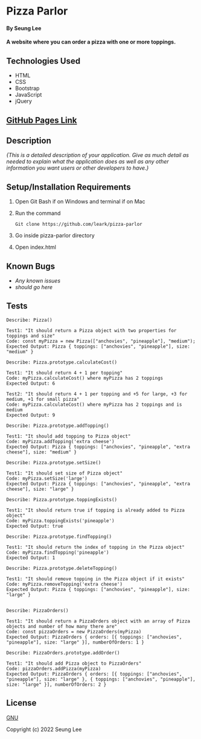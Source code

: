 # Pizza Parlor

#### By Seung Lee

#### A website where you can order a pizza with one or more toppings.

## Technologies Used

* HTML
* CSS
* Bootstrap
* JavaScript
* jQuery

## [GitHub Pages Link](https://leark.github.io/pizza-parlor)

## Description

_{This is a detailed description of your application. Give as much detail as needed to explain what the application does as well as any other information you want users or other developers to have.}_

## Setup/Installation Requirements

1. Open Git Bash if on Windows and terminal if on Mac
2. Run the command

    ``Git clone https://github.com/leark/pizza-parlor``

3. Go inside pizza-parlor directory
4. Open index.html

## Known Bugs

* _Any known issues_
* _should go here_

## Tests

```text
Describe: Pizza()

Test1: "It should return a Pizza object with two properties for toppings and size"
Code: const myPizza = new Pizza(["anchovies", "pineapple"], "medium");
Expected Output: Pizza { toppings: ["anchovies", "pineapple"], size: "medium" }

Describe: Pizza.prototype.calculateCost()

Test1: "It should return 4 + 1 per topping"
Code: myPizza.calculateCost() where myPizza has 2 toppings
Expected Output: 6

Test2: "It should return 4 + 1 per topping and +5 for large, +3 for medium, +1 for small pizza"
Code: myPizza.calculateCost() where myPizza has 2 toppings and is medium
Expected Output: 9

Describe: Pizza.prototype.addTopping()

Test1: "It should add topping to Pizza object"
Code: myPizza.addTopping('extra cheese')
Expected Output: Pizza { toppings: ["anchovies", "pineapple", "extra cheese"], size: "medium" }

Describe: Pizza.prototype.setSize()

Test1: "It should set size of Pizza object"
Code: myPizza.setSize('large')
Expected Output: Pizza { toppings: ["anchovies", "pineapple", "extra cheese"], size: "large" }

Describe: Pizza.prototype.toppingExists()

Test1: "It should return true if topping is already added to Pizza object"
Code: myPizza.toppingExists('pineapple')
Expected Output: true

Describe: Pizza.prototype.findTopping()

Test1: "It should return the index of topping in the Pizza object"
Code: myPizza.findTopping('pineapple')
Expected Output: 1

Describe: Pizza.prototype.deleteTopping()

Test1: "It should remove topping in the Pizza object if it exists"
Code: myPizza.removeTopping('extra cheese')
Expected Output: Pizza { toppings: ["anchovies", "pineapple"], size: "large" }


Describe: PizzaOrders()

Test1: "It should return a PizzaOrders object with an array of Pizza objects and number of how many there are"
Code: const pizzaOrders = new PizzaOrders(myPizza)
Expected Output: PizzaOrders { orders: [{ toppings: ["anchovies", "pineapple"], size: "large" }], numberOfOrders: 1 }

Describe: PizzaOrders.prototype.addOrder()

Test1: "It should add Pizza object to PizzaOrders"
Code: pizzaOrders.addPizza(myPizza)
Expected Output: PizzaOrders { orders: [{ toppings: ["anchovies", "pineapple"], size: "large" }, { toppings: ["anchovies", "pineapple"], size: "large" }], numberOfOrders: 2 }

```

## License

[GNU](/LICENSE-GNU)

Copyright (c) 2022 Seung Lee